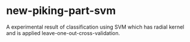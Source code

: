 # new-piking-part-svm
A experimental result of classification using SVM which has radial kernel and is applied leave-one-out-cross-validation.
